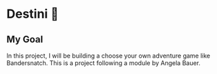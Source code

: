 # Destini 🤔

## My Goal

In this project, I will be building a choose your own adventure game like Bandersnatch. This is a project following 
a module by Angela Bauer.

